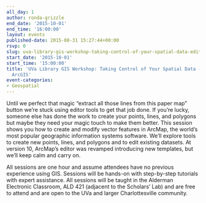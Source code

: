 ```yaml
---
all_day: 1
author: ronda-grizzle
end_date: '2015-10-01'
end_time: '16:00:00'
layout: events
published-date: 2015-08-31 15:27:44+00:00
rsvp: 0
slug: uva-library-gis-workshop-taking-control-of-your-spatial-data-editing-in-arcgis
start_date: '2015-10-01'
start_time: '15:00:00'
title: 'UVa Library GIS Workshop: Taking Control of Your Spatial Data - Editing in
  ArcGIS'
event-categories:
- Geospatial
---
```


Until we perfect that magic “extract all those lines from this paper map” button we’re stuck using editor tools to get that job done.  If you’re lucky, someone else has done the work to create your points, lines, and polygons but maybe they need your magic touch to make them better.  This session shows you how to create and modify vector features in ArcMap, the world’s most popular geographic information systems software.  We’ll explore tools to create new points, lines, and polygons and to edit existing datasets.  At version 10, ArcMap’s editor was revamped introducing new templates, but we’ll keep calm and carry on.

All sessions are one hour and assume attendees have no previous experience using GIS. Sessions will be hands-on with step-by-step tutorials with expert assistance. All sessions will be taught in the Alderman Electronic Classroom, ALD 421 (adjacent to the Scholars’ Lab) and are free to attend and are open to the UVa and larger Charlottesville community.
